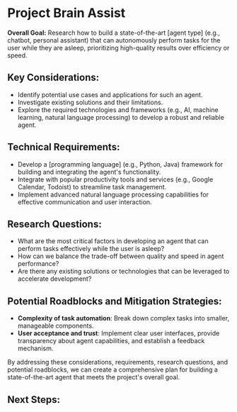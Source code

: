 # Project Brain Assist

**Overall Goal:**
Research how to build a state-of-the-art [agent type] (e.g., chatbot, personal assistant) that can autonomously perform tasks for the user while they are asleep, prioritizing high-quality results over efficiency or speed.

## Key Considerations:

* Identify potential use cases and applications for such an agent.
* Investigate existing solutions and their limitations.
* Explore the required technologies and frameworks (e.g., AI, machine learning, natural language processing) to develop a robust and reliable agent.

## Technical Requirements:

* Develop a [programming language] (e.g., Python, Java) framework for building and integrating the agent's functionality.
* Integrate with popular productivity tools and services (e.g., Google Calendar, Todoist) to streamline task management.
* Implement advanced natural language processing capabilities for effective communication and user interaction.

## Research Questions:

* What are the most critical factors in developing an agent that can perform tasks effectively while the user is asleep?
* How can we balance the trade-off between quality and speed in agent performance?
* Are there any existing solutions or technologies that can be leveraged to accelerate development?

## Potential Roadblocks and Mitigation Strategies:

* **Complexity of task automation**: Break down complex tasks into smaller, manageable components.
* **User acceptance and trust**: Implement clear user interfaces, provide transparency about agent capabilities, and establish a feedback mechanism.

By addressing these considerations, requirements, research questions, and potential roadblocks, we can create a comprehensive plan for building a state-of-the-art agent that meets the project's overall goal.

## Next Steps:

<todo>